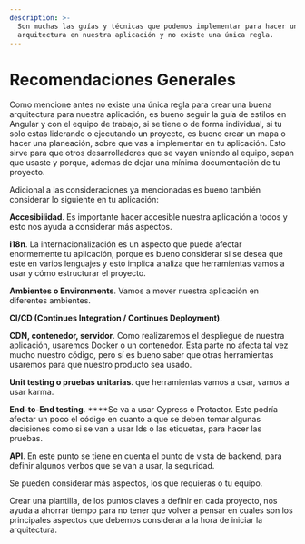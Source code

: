 ```yaml
---
description: >-
  Son muchas las guías y técnicas que podemos implementar para hacer una buena
  arquitectura en nuestra aplicación y no existe una única regla.
---
```


# Recomendaciones Generales

Como mencione antes no existe una única regla para crear una buena arquitectura para nuestra aplicación, es bueno seguir la guía de estilos en Angular y con el equipo de trabajo, si se tiene o de forma individual, si tu solo estas liderando o ejecutando un proyecto, es bueno crear un mapa o hacer una planeación, sobre que vas a implementar en tu aplicación. Esto sirve para que otros desarrolladores que se vayan uniendo al equipo, sepan que usaste y porque, ademas de dejar una mínima documentación de tu proyecto. 

Adicional a las consideraciones ya mencionadas es bueno también considerar lo siguiente en tu aplicación:

**Accesibilidad**. Es importante hacer accesible nuestra aplicación a todos y esto  nos ayuda a considerar más aspectos.

**i18n**. La internacionalización es un aspecto que puede afectar enormemente tu aplicación, porque es bueno considerar si se desea que este en varios lenguajes y esto implica analiza que herramientas vamos a usar y cómo estructurar el proyecto. 

**Ambientes o Environments**. Vamos a mover nuestra aplicación en diferentes ambientes.

**CI/CD \(Continues Integration / Continues Deployment\)**.  

**CDN, contenedor, servidor**. Como realizaremos el despliegue de nuestra aplicación, usaremos Docker o un contenedor. Esta parte no afecta tal vez mucho nuestro código, pero sí es bueno saber que otras herramientas usaremos para que nuestro producto sea usado.

**Unit testing o pruebas unitarias**. que herramientas vamos a usar, vamos a usar karma. 

**End-to-End testing**. ****Se va a usar Cypress o Protactor. Este podría afectar un poco el código en cuanto a que se deben tomar algunas decisiones como si se van a usar Ids o las etiquetas, para hacer las pruebas.

**API**. En este punto se tiene en cuenta el punto de vista de backend, para definir algunos verbos que se van a usar, la seguridad.

Se pueden considerar más aspectos, los que requieras o tu equipo. 

Crear una plantilla, de los puntos claves a definir en cada proyecto, nos ayuda a ahorrar tiempo para no tener que volver a pensar en cuales son los principales aspectos que debemos considerar a la hora de iniciar la arquitectura.







